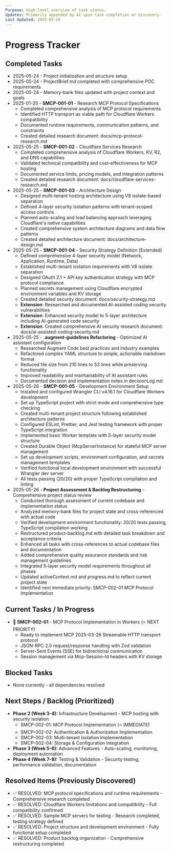 ```yaml
---
Purpose: High-level overview of task status.
Updates: Primarily appended by AI upon task completion or discovery.
Last Updated: 2025-05-26
---
```


# Progress Tracker

## Completed Tasks
* 2025-05-24 - Project initialization and structure setup
* 2025-05-24 - ProjectBrief.md completed with comprehensive POC requirements
* 2025-05-24 - Memory-bank files updated with project context and goals
* 2025-01-25 - **SMCP-001-01** - Research MCP Protocol Specifications
  - Completed comprehensive analysis of MCP protocol requirements
  - Identified HTTP transport as viable path for Cloudflare Workers compatibility
  - Documented runtime requirements, communication patterns, and constraints
  - Created detailed research document: docs/mcp-protocol-research.md
* 2025-05-25 - **SMCP-001-02** - Cloudflare Services Research
  - Completed comprehensive analysis of Cloudflare Workers, KV, R2, and DNS capabilities
  - Validated technical compatibility and cost-effectiveness for MCP hosting
  - Documented service limits, pricing models, and integration patterns
  - Created detailed research document: docs/cloudflare-services-research.md
* 2025-05-25 - **SMCP-001-03** - Architecture Design
  - Designed multi-tenant hosting architecture using V8 isolate-based separation
  - Defined 4-layer security isolation patterns with tenant-scoped access controls
  - Planned auto-scaling and load balancing approach leveraging Cloudflare's native capabilities
  - Created comprehensive system architecture diagrams and data flow patterns
  - Created detailed architecture document: docs/architecture-design.md
* 2025-05-25 - **SMCP-001-04** - Security Strategy Definition (Extended)
  - Defined comprehensive 4-layer security model (Network, Application, Runtime, Data)
  - Established multi-tenant isolation requirements with V8 isolate separation
  - Designed OAuth 2.1 + API key authentication strategy with MCP protocol compliance
  - Planned secrets management using Cloudflare encrypted environment variables and KV storage
  - Created detailed security document: docs/security-strategy.md
  - **Extension**: Researched and documented AI-assisted coding security vulnerabilities
  - **Extension**: Enhanced security model to 5-layer architecture including AI-generated code security
  - **Extension**: Created comprehensive AI security research document: docs/ai-assisted-coding-security.md
* 2025-05-25 - **.augment-guidelines Refactoring** - Optimized AI assistant configuration
  - Researched Augment Code best practices and industry examples
  - Refactored complex YAML structure to simple, actionable markdown format
  - Reduced file size from 210 lines to 53 lines while preserving functionality
  - Improved readability and maintainability of AI assistant rules
  - Documented decision and implementation notes in decisionLog.md
* 2025-05-26 - **SMCP-001-05** - Development Environment Setup
  - Installed and configured Wrangler CLI v4.16.1 for Cloudflare Workers development
  - Set up TypeScript project with strict mode and comprehensive type checking
  - Created multi-tenant project structure following established architecture patterns
  - Configured ESLint, Prettier, and Jest testing framework with proper TypeScript integration
  - Implemented basic Worker template with 5-layer security model structure
  - Created Durable Object (McpServerInstance) for stateful MCP server management
  - Set up development scripts, environment configuration, and secrets management templates
  - Verified functional local development environment with successful Wrangler dev server
  - All tests passing (20/20) with proper TypeScript compilation and linting
* 2025-05-26 - **Project Assessment & Backlog Restructuring** - Comprehensive project status review
  - Conducted thorough assessment of current codebase and implementation status
  - Analyzed memory-bank files for project state and cross-referenced with actual code
  - Verified development environment functionality: 20/20 tests passing, TypeScript compilation working
  - Restructured product-backlog.md with detailed task breakdown and acceptance criteria
  - Enhanced all tasks with cross-references to actual codebase files and documentation
  - Added comprehensive quality assurance standards and risk management guidelines
  - Integrated 5-layer security model requirements throughout all phases
  - Updated activeContext.md and progress.md to reflect current project state
  - Identified next immediate priority: SMCP-002-01 MCP Protocol Implementation

## Current Tasks / In Progress
* 🔄 **SMCP-002-01** - MCP Protocol Implementation in Workers (⭐ NEXT PRIORITY)
  - Ready to implement MCP 2025-03-26 Streamable HTTP transport protocol
  - JSON-RPC 2.0 request/response handling with Zod validation
  - Server-Sent Events (SSE) for bidirectional communication
  - Session management via Mcp-Session-Id headers with KV storage

## Blocked Tasks
* None currently - all dependencies resolved

## Next Steps / Backlog (Prioritized)
* **Phase 2 (Week 3-4):** Infrastructure Development - MCP hosting with security isolation
  - SMCP-002-01: MCP Protocol Implementation (⭐ IMMEDIATE)
  - SMCP-002-02: Authentication & Authorization Implementation
  - SMCP-002-03: Multi-tenant Isolation Implementation
  - SMCP-002-04: Storage & Configuration Integration
* **Phase 3 (Week 5-6):** Advanced Features - Auto-scaling, monitoring, deployment automation
* **Phase 4 (Week 7-8):** Testing & Validation - Security testing, performance validation, documentation

## Resolved Items (Previously Discovered)
* ✅ RESOLVED: MCP protocol specifications and runtime requirements - Comprehensive research completed
* ✅ RESOLVED: Cloudflare Workers limitations and compatibility - Full compatibility confirmed
* ✅ RESOLVED: Sample MCP servers for testing - Research completed, testing strategy defined
* ✅ RESOLVED: Project structure and development environment - Fully functional setup completed
* ✅ RESOLVED: Product backlog organization - Comprehensive restructuring completed
